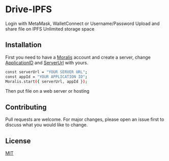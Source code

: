 # Drive-IPFS

Login with MetaMask, WalletConnect or Username/Password Upload and share file on IPFS Unlimited storage space

## Installation

First you need to have a [Moralis](https://moralis.io/) account and create a server, 
change [ApplicationID](https://raw.githubusercontent.com/GabBen1300/Drive-IPFS/main/scripts/init.js) and [ServerUrl](https://raw.githubusercontent.com/GabBen1300/Drive-IPFS/main/scripts/init.js)
with yours.

```bash
const serverUrl = "YOUR SERVER URL";
const appId = "YOUR APPLICATION ID";
Moralis.start({ serverUrl, appId });
```
Then put file on a web server or hosting 

## Contributing
Pull requests are welcome. For major changes, please open an issue first to discuss what you would like to change.

## License
[MIT](https://choosealicense.com/licenses/mit/)
